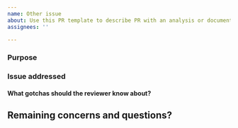 ```yaml
---
name: Other issue
about: Use this PR template to describe PR with an analysis or documentation (that is not a new example analysis)
assignees: ''

---
```


### Purpose

<!-- What was the background and context that lead to this problem? -->
<!-- Links to Github comments or related issues are also helpful -->

### Issue addressed

<!-- What is the Github issue being addressed here -->

#### What gotchas should the reviewer know about?

<!-- Are there things that came up during development that you found tricky or that the reviewer might be informed about -->

## Remaining concerns and questions?

<!-- Are there any outstanding issues you have questions about or perhaps should have their own issue filed? -->

